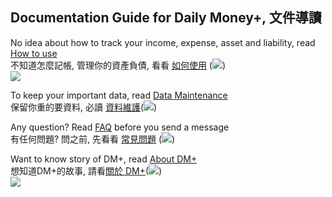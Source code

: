 ## Documentation Guide for Daily Money+, 文件導讀

No idea about how to track your income, expense, asset and liability, read [How to use](en/how2use.md)<br/>
不知道怎麼記帳, 管理你的資產負債, 看看 [如何使用](tw/how2use.md) (<image src="tw/flag.png"/>)<br/>
[<image src="vi/flag.png" />](vi/how2use.md)
<p/>

To keep your important data, read [Data Maintenance](en/data_maintenance.md)<br/>
保留你重的要資料, 必讀 [資料維護](tw/data_maintenance.md)(<image src="tw/flag.png"/>)<br/>
<p/>

Any question? Read [FAQ](en/faq.md) before you send a message<br/>
有任何問題? 問之前, 先看看 [常見問題](tw/faq.md) (<image src="tw/flag.png"/>)<br/>
<p/>

Want to know story of DM+, read [About DM+](en/about.md)<br/>
想知道DM+的故事, 請看[關於 DM+](tw/about.md)(<image src="tw/flag.png"/>)<br/>
[<image src="vi/flag.png" />](vi/about.md)<br/>
<p/>